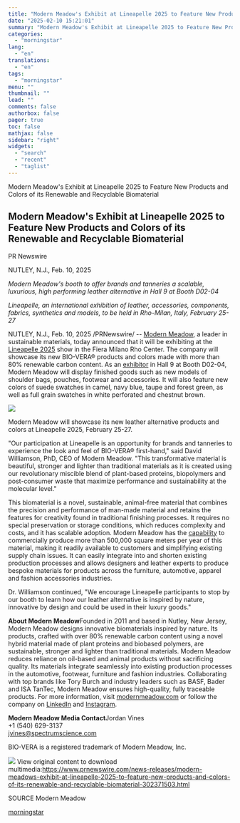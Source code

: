 ```yaml
---
title: "Modern Meadow's Exhibit at Lineapelle 2025 to Feature New Products and Colors of its Renewable and Recyclable Biomaterial"
date: "2025-02-10 15:21:01"
summary: "Modern Meadow's Exhibit at Lineapelle 2025 to Feature New Products and Colors of its Renewable and Recyclable Biomaterial Modern Meadow's Exhibit at Lineapelle 2025 to Feature New Products and Colors of its Renewable and Recyclable Biomaterial PR Newswire NUTLEY, N.J., Feb. 10, 2025 Modern Meadow's booth to offer brands and..."
categories:
  - "morningstar"
lang:
  - "en"
translations:
  - "en"
tags:
  - "morningstar"
menu: ""
thumbnail: ""
lead: ""
comments: false
authorbox: false
pager: true
toc: false
mathjax: false
sidebar: "right"
widgets:
  - "search"
  - "recent"
  - "taglist"
---
```


Modern Meadow's Exhibit at Lineapelle 2025 to Feature New Products and Colors of its Renewable and Recyclable Biomaterial

Modern Meadow's Exhibit at Lineapelle 2025 to Feature New Products and Colors of its Renewable and Recyclable Biomaterial
-------------------------------------------------------------------------------------------------------------------------

PR Newswire

NUTLEY, N.J., Feb. 10, 2025


*Modern Meadow's booth to offer brands and tanneries a scalable, luxurious, high performing leather alternative in Hall 9 at Booth D02-04*

*Lineapelle, an international exhibition of leather, accessories, components, fabrics, synthetics and models, to be held in Rho-Milan, Italy, February 25-27*

NUTLEY, N.J., Feb. 10, 2025 /PRNewswire/ -- [Modern Meadow](https://c212.net/c/link/?t=0&l=en&o=4358011-1&h=3552638002&u=https%3A%2F%2Fmodernmeadow.com%2F&a=Modern+Meadow), a leader in sustainable materials, today announced that it will be exhibiting at the [Lineapelle 2025](https://c212.net/c/link/?t=0&l=en&o=4358011-1&h=959496569&u=https%3A%2F%2Fwww.lineapelle-fair.it%2Fen&a=Lineapelle+2025) show in the Fiera Milano Rho Center. The company will showcase its new BIO-VERA® products and colors made with more than 80% renewable carbon content. As an [exhibitor](https://c212.net/c/link/?t=0&l=en&o=4358011-1&h=1786755613&u=https%3A%2F%2Fvisitors.lineapelle-fair.it%2F%23%2Fevent%2Flineapelle%2F108%2Fexhibitor%2F8959850f78f26395902cd99d69a181c8&a=exhibitor) in Hall 9 at Booth D02-04, Modern Meadow will display finished goods such as new models of shoulder bags, pouches, footwear and accessories. It will also feature new colors of suede swatches in camel, navy blue, taupe and forest green, as well as full grain swatches in white perforated and chestnut brown.

[![](https://mma.prnewswire.com/media/2011096/MODERN_MEADOW_LOGO_BLACK_PNG_Logo.jpg)](https://mma.prnewswire.com/media/2011096/MODERN_MEADOW_LOGO_BLACK_PNG_Logo.html)


Modern Meadow will showcase its new leather alternative products and colors at Lineapelle 2025, February 25-27.

"Our participation at Lineapelle is an opportunity for brands and tanneries to experience the look and feel of BIO-VERA® first-hand," said David Williamson, PhD, CEO of Modern Meadow. "This transformative material is beautiful, stronger and lighter than traditional materials as it is created using our revolutionary miscible blend of plant-based proteins, biopolymers and post-consumer waste that maximize performance and sustainability at the molecular level."

This biomaterial is a novel, sustainable, animal-free material that combines the precision and performance of man-made material and retains the features for creativity found in traditional finishing processes. It requires no special preservation or storage conditions, which reduces complexity and costs, and it has scalable adoption. Modern Meadow has the [capability](https://c212.net/c/link/?t=0&l=en&o=4358011-1&h=3255791123&u=https%3A%2F%2Fmodernmeadow.com%2Fnews%2Fmodern-meadow-announces-commercial-scale-production-capabilities-for-bio-vera-sustainable-leather-alternative&a=capability) to commercially produce more than 500,000 square meters per year of this material, making it readily available to customers and simplifying existing supply chain issues. It can easily integrate into and shorten existing production processes and allows designers and leather experts to produce bespoke materials for products across the furniture, automotive, apparel and fashion accessories industries.

Dr. Williamson continued, "We encourage Lineapelle participants to stop by our booth to learn how our leather alternative is inspired by nature, innovative by design and could be used in their luxury goods."

**About Modern Meadow**Founded in 2011 and based in Nutley, New Jersey, Modern Meadow designs innovative biomaterials inspired by nature. Its products, crafted with over 80% renewable carbon content using a novel hybrid material made of plant proteins and biobased polymers, are sustainable, stronger and lighter than traditional materials. Modern Meadow reduces reliance on oil-based and animal products without sacrificing quality. Its materials integrate seamlessly into existing production processes in the automotive, footwear, furniture and fashion industries. Collaborating with top brands like Tory Burch and industry leaders such as BASF, Bader and ISA TanTec, Modern Meadow ensures high-quality, fully traceable products. For more information, visit [modernmeadow.com](https://c212.net/c/link/?t=0&l=en&o=4358011-1&h=1377885959&u=https%3A%2F%2Fmodernmeadow.com%2F&a=modernmeadow.com) or follow the company on [LinkedIn](https://c212.net/c/link/?t=0&l=en&o=4358011-1&h=287714261&u=https%3A%2F%2Fwww.linkedin.com%2Fcompany%2Fmodern-meadow%2F&a=LinkedIn) and [Instagram](https://c212.net/c/link/?t=0&l=en&o=4358011-1&h=769073213&u=https%3A%2F%2Fwww.instagram.com%2Fmodernmeadow%2F%3Fimg_index%3D1&a=Instagram).

**Modern Meadow Media Contact**Jordan Vines  
+1 (540) 629-3137  
[jvines@spectrumscience.com](mailto:jvines@spectrumscience.com)

BIO-VERA is a registered trademark of Modern Meadow, Inc.

 ![](https://c212.net/c/img/favicon.png?sn=NY14481&sd=2025-02-10) View original content to download multimedia:<https://www.prnewswire.com/news-releases/modern-meadows-exhibit-at-lineapelle-2025-to-feature-new-products-and-colors-of-its-renewable-and-recyclable-biomaterial-302371503.html>

SOURCE Modern Meadow

[morningstar](https://www.morningstar.com/news/pr-newswire/20250210ny14481/modern-meadows-exhibit-at-lineapelle-2025-to-feature-new-products-and-colors-of-its-renewable-and-recyclable-biomaterial)
